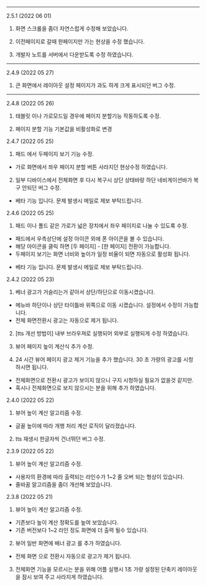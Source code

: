 
---
2.5.1 (2022 06 01)

1. 화면 스크롤을 좀더 자연스럽게 수정해 보았습니다. 

2. 이전페이지로 갈때 한페이지만 가는 현상을 수정 했습니다. 

3. 개발자 노트를 서버에서 다운받도록 수정 하였습니다. 


---
2.4.9 (2022 05 27)

1. 큰 화면에서 레이아웃 설정 페이지가 과도 하게 크게 표시되던 버그 수정. 

---

2.4.8 (2022 05 26)

1. 태블릿 이나 가로모드일 경우에 페이지 분할기능 작동하도록 수정.

2. 페이지 분할 기능 기본값을 비활성화로 변경 


2.4.7 (2022 05 25)

1. 패드 에서 두페이지 보기 기능 수정. 
  - 가로 화면에서 좌우 페이지 분할 버튼 사라지던 현상수정 하였습니다. 

2. 일부 디바이스에서 전체화면 후 다시 복구시 상단 상태바랑 하단 네비게이션바가 복구 안되던 버그 수정. 
  
* 베타 기능 입니다. 문제 발생시 메일로 제보 부탁드립니다. 

2.4.6 (2022 05 25)

1. 패드 이나 폴드 같은 가로가 넓은 장치에서 좌우 페이지로 나눌 수 있도록 수정. 
  - 패드에서 우측상단에 설정 아이콘 외에 폰 아이콘을 볼 수 있습니다. 
  - 해당 아이콘을 클릭 하면 [두 페이지] - [한 페이지] 전환이 가능합니다. 
  - 두페이지 보기는 화면 너비와 높이가 일정 비율이 되면 자동으로 활성화 됩니다. 

* 베타 기능 입니다. 문제 발생시 메일로 제보 부탁드립니다. 

2.4.2 (2022 05 23)

1. 베너 광고가 거슬리는거 같아서 상단/하단으로 이동시켰습니다.  
  - 메뉴바 하단이나 상단 타이틀바 위쪽으로 이동 시켰습니다. 설정에서 수정이 가능합니다.
  - 전체 화면전환시 광고는 자동으로 제거 됩니다. 

2. [tts 개선 방법이] 내부 브라우져로 실행되어 외부로 실행되게 수정 하였습니다. 

3. 뷰어 페이지 높이 계산식 추가 수정. 

4. 24 시간 뷰어 페이지 광고 제거 기능을 추가 했습니다. 30 초 가량의 광고를 시청 하시면 됩니다. 
  - 전체화면으로 전환시 광고가 보이지 않으니 구지 시청하실 필요가 없을것 같지만.
  - 혹시나 전체화면으로 보지 않으시는 분을 위해 추가 하였습니다. 


2.4.0 (2022 05 22)

1. 뷰어 높이 계산 알고리즘 수정. 
  - 글꼴 높이에 따라 개행 처리 계산 로직이 달라졌습니다. 

2. tts 재생시 한글자씩 건너뛰던 버그 수정. 




2.3.9 (2022 05 22)

1. 뷰어 높이 계산 알고리즘 수정. 
  - 사용자의 환경에 따라 출력되는 라인수가 1~2 줄 오버 되는 형상이 있습니다. 
  - 줄바꿈 알고리즘을 좀더 개선해 보았습니다. 



2.3.8 (2022 05 21)
1. 뷰어 높이 계산 알고리즘 수정.
  - 기존보다 높이 계산 정확도를 높여 보았습니다. 
  - 기존 버전보다 1~2 라인 정도 화면에 더 출력 될수 있습니다.

2. 뷰어 일반 화면에 배너 광고 를 추가 하였습니다. 
  - 전체 화면 으로 전환시 자동으로 광고가 제거 됩니다. 

3. 전체화면 기능을 모르시는 분을 위해 어플 실행시 1초 가량 설정된 단축키 레이아웃을 잠시 보여 주고 사라지게 하였습니다. 



